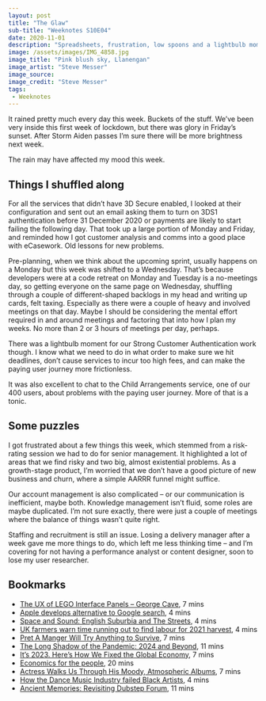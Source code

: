 ```yaml
---
layout: post
title: "The Glaw"
sub-title: "Weeknotes S10E04"
date: 2020-11-01
description: "Spreadsheets, frustration, low spoons and a lightbulb moment."
image: /assets/images/IMG_4858.jpg
image_title: "Pink blush sky, Llanengan"
image_artist: "Steve Messer"
image_source: 
image_credit: "Steve Messer"
tags:
 - Weeknotes
---
```


It rained pretty much every day this week. Buckets of the stuff. We’ve been very inside this first week of lockdown, but there was glory in Friday’s sunset. After Storm Aiden passes I’m sure there will be more brightness next week.

The rain may have affected my mood this week.

## Things I shuffled along

For all the services that didn’t have 3D Secure enabled, I looked at their configuration and sent out an email asking them to turn on 3DS1 authentication before 31 December 2020 or payments are likely to start failing the following day. That took up a large portion of Monday and Friday, and reminded how I got customer analysis and comms into a good place with eCasework. Old lessons for new problems.

Pre-planning, when we think about the upcoming sprint, usually happens on a Monday but this week was shifted to a Wednesday. That’s because developers were at a code retreat on Monday and Tuesday is a no-meetings day, so getting everyone on the same page on Wednesday, shuffling through a couple of different-shaped backlogs in my head and writing up cards, felt taxing. Especially as there were a couple of heavy and involved meetings on that day. Maybe I should be considering the mental effort required in and around meetings and factoring that into how I plan my weeks. No more than 2 or 3 hours of meetings per day, perhaps.

There was a lightbulb moment for our Strong Customer Authentication work though. I know what we need to do in what order to make sure we hit deadlines, don’t cause services to incur too high fees, and can make the paying user journey more frictionless.

It was also excellent to chat to the Child Arrangements service, one of our 400 users, about problems with the paying user journey. More of that is a tonic.

## Some puzzles

I got frustrated about a few things this week, which stemmed from a risk-rating session we had to do for senior management. It highlighted a lot of areas that we find risky and two big, almost existential problems. As a growth-stage product, I’m worried that we don’t have a good picture of new business and churn, where a simple AARRR funnel might suffice.

Our account management is also complicated – or our communication is inefficient, maybe both. Knowledge management isn’t fluid, some roles are maybe duplicated. I’m not sure exactly, there were just a couple of meetings where the balance of things wasn’t quite right.

Staffing and recruitment is still an issue. Losing a delivery manager after a week gave me more things to do, which left me less thinking time – and I’m covering for not having a performance analyst or content designer, soon to lose my user researcher.

## Bookmarks

- [The UX of LEGO Interface Panels – George Cave](https://www.designedbycave.co.uk/2020/LEGO-Interface-UX/), 7 mins
- [Apple develops alternative to Google search](https://on.ft.com/2G3RoYb), 4 mins
- [Space and Sound: English Suburbia and The Streets](https://www.palatinate.org.uk/space-and-sound-english-suburbia-and-the-streets/), 4 mins
- [UK farmers warn time running out to find labour for 2021 harvest](https://on.ft.com/3oDyyZE), 4 mins
- [Pret A Manger Will Try Anything to Survive](https://www.nytimes.com/2020/10/14/business/pret-a-manger-london-pandemic.html), 7 mins
- [The Long Shadow of the Pandemic: 2024 and Beyond](https://www.wsj.com/articles/the-long-shadow-of-the-pandemic-2024-and-beyond-11602860214), 11 mins
- [It’s 2023. Here’s How We Fixed the Global Economy](https://time.com/collection/great-reset/5900739/fix-economy-by-2023/), 7 mins
- [Economics for the people](https://aeon.co/essays/the-challenge-of-reclaiming-the-commons-from-capitalism), 20 mins
- [Actress Walks Us Through His Moody, Atmospheric Albums](https://daily.bandcamp.com/lists/actress-discography-list), 7 mins
- [How the Dance Music Industry failed Black Artists](https://mixmag.net/feature/how-the-dance-music-industry-failed-black-artists), 4 mins
- [Ancient Memories: Revisiting Dubstep Forum](https://www.residentadvisor.net/features/3771), 11 mins
